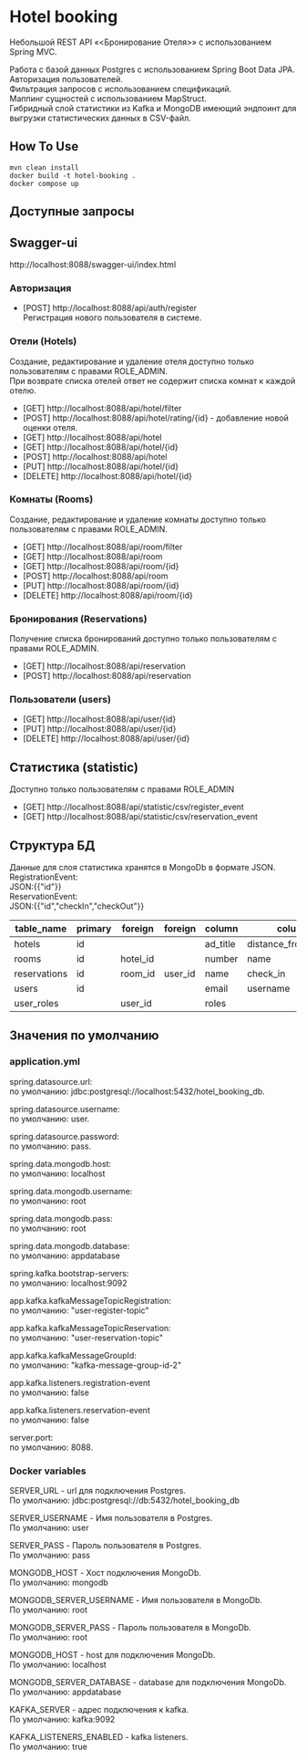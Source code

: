 # Hotel booking

Небольшой REST API «<Бронирование Отеля>» с использованием Spring MVC.

Работа с базой данных Postgres с использованием Spring Boot Data JPA. Авторизация пользователей.<br>
Фильтрация запросов с использованием спецификаций.<br>
Маппинг сущностей с использованием MapStruct.<br>
Гибридный слой статистики из Kafka и MongoDB имеющий эндпоинт для выгрузки статистических данных в CSV-файл.

## How To Use

```
mvn clean install
docker build -t hotel-booking .
docker compose up
```

## Доступные запросы

## Swagger-ui

http://localhost:8088/swagger-ui/index.html

### Авторизация

* [POST] http://localhost:8088/api/auth/register <br>
  Регистрация нового пользователя в системе.

### Отели (Hotels)

Создание, редактирование и удаление отеля доступно только пользователям с правами ROLE_ADMIN.<br>
При возврате списка отелей ответ не содержит списка комнат к каждой отелю.

* [GET] http://localhost:8088/api/hotel/filter
* [POST] http://localhost:8088/api/hotel/rating/{id} - добавление новой оценки отеля.
* [GET] http://localhost:8088/api/hotel
* [GET] http://localhost:8088/api/hotel/{id}
* [POST] http://localhost:8088/api/hotel
* [PUT] http://localhost:8088/api/hotel/{id}
* [DELETE] http://localhost:8088/api/hotel/{id}

### Комнаты (Rooms)

Создание, редактирование и удаление комнаты доступно только пользователям с правами ROLE_ADMIN.<br>

* [GET] http://localhost:8088/api/room/filter
* [GET] http://localhost:8088/api/room
* [GET] http://localhost:8088/api/room/{id}
* [POST] http://localhost:8088/api/room
* [PUT] http://localhost:8088/api/room/{id}
* [DELETE] http://localhost:8088/api/room/{id}

### Бронирования (Reservations)

Получение списка бронирований доступно только пользователям с правами ROLE_ADMIN.

* [GET] http://localhost:8088/api/reservation
* [POST] http://localhost:8088/api/reservation

### Пользователи (users)

* [GET] http://localhost:8088/api/user/{id}
* [PUT] http://localhost:8088/api/user/{id}
* [DELETE] http://localhost:8088/api/user/{id}

## Статистика (statistic)

Доступно только пользователям с правами ROLE_ADMIN

* [GET] http://localhost:8088/api/statistic/csv/register_event
* [GET] http://localhost:8088/api/statistic/csv/reservation_event

## Структура БД

Данные для слоя статистика хранятся в MongoDb в формате JSON.<br>
RegistrationEvent:<br>JSON:{{"id"}}<br>
ReservationEvent:<br>JSON:{{"id","checkIn","checkOut"}}

| table_name   | primary | foreign  | foreign | column   | column               | column            | column  | column   | column | column |
|--------------|---------|----------|---------|----------|----------------------|-------------------|---------|----------|--------|--------|
| hotels       | id      |          |         | ad_title | distance_from_center | number_of_ratings | address | rating   | city   | name   |
| rooms        | id      | hotel_id |         | number   | name                 | description       | cost    | capacity |
| reservations | id      | room_id  | user_id | name     | check_in             | check_out         |
| users        | id      |          |         | email    | username             | password          |
| user_roles   |         | user_id  |         | roles    |

## Значения по умолчанию

### application.yml

spring.datasource.url:<br> по умолчанию: jdbc:postgresql://localhost:5432/hotel_booking_db.

spring.datasource.username:<br> по умолчанию: user.

spring.datasource.password:<br> по умолчанию: pass.

spring.data.mongodb.host:<br> по умолчанию: localhost

spring.data.mongodb.username:<br> по умолчанию: root

spring.data.mongodb.pass:<br> по умолчанию: root

spring.data.mongodb.database:<br> по умолчанию: appdatabase

spring.kafka.bootstrap-servers:<br> по умолчанию: localhost:9092

app.kafka.kafkaMessageTopicRegistration:<br> по умолчанию: "user-register-topic"

app.kafka.kafkaMessageTopicReservation:<br> по умолчанию: "user-reservation-topic"

app.kafka.kafkaMessageGroupId:<br> по умолчанию: "kafka-message-group-id-2"

app.kafka.listeners.registration-event<br> по умолчанию: false

app.kafka.listeners.reservation-event<br> по умолчанию: false

server.port:<br> по умолчанию: 8088.

### Docker variables

SERVER_URL - url для подключения Postgres.<br>
По умолчанию: jdbc:postgresql://db:5432/hotel_booking_db

SERVER_USERNAME - Имя пользователя в Postgres.<br>
По умолчанию: user

SERVER_PASS - Пароль пользователя в Postgres.<br>
По умолчанию: pass

MONGODB_HOST - Хост подключения MongoDb.<br>
По умолчанию: mongodb

MONGODB_SERVER_USERNAME - Имя пользователя в MongoDb.<br>
По умолчанию: root

MONGODB_SERVER_PASS - Пароль пользователя в MongoDb.<br>
По умолчанию: root

MONGODB_HOST - host для подключения MongoDb.<br>
По умолчанию: localhost

MONGODB_SERVER_DATABASE - database для подключения MongoDb.<br>
По умолчанию: appdatabase

KAFKA_SERVER - адрес подключения к kafka.<br>
По умолчанию: kafka:9092

KAFKA_LISTENERS_ENABLED - kafka listeners.<br>
По умолчанию: true